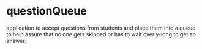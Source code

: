 # questionQueue
application to accept questions from students and place them into a queue to help assure that no one gets skipped or has to wait overly-long to get an answer.
